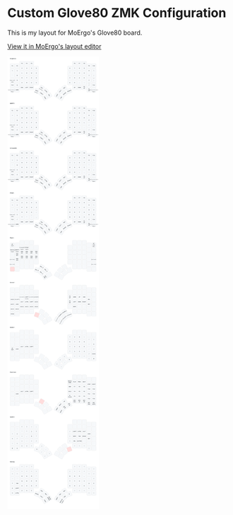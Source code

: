 # Custom Glove80 ZMK Configuration

This is my layout for MoErgo's Glove80 board.

[View it in MoErgo's layout editor](https://my.glove80.com/#/layout/user/3ecbb6fa-52f7-4387-953e-ac5d7b8c63ff)

![Layout SVG](assets/r4zen.svg)
